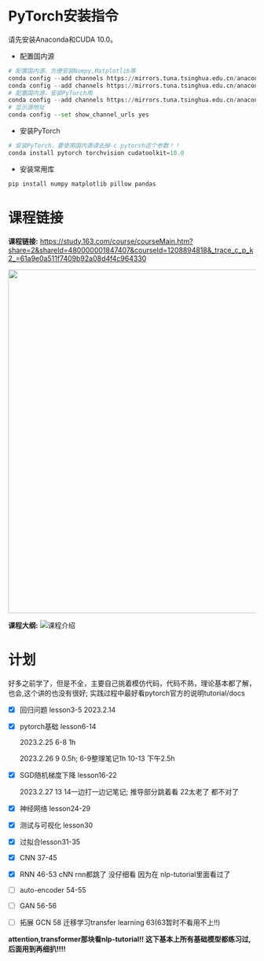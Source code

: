 # PyTorch安装指令
请先安装Anaconda和CUDA 10.0。

- 配置国内源

```python
# 配置国内源，方便安装Numpy,Matplotlib等
conda config --add channels https://mirrors.tuna.tsinghua.edu.cn/anaconda/pkgs/free/
conda config --add channels https://mirrors.tuna.tsinghua.edu.cn/anaconda/pkgs/main/
# 配置国内源，安装PyTorch用
conda config --add channels https://mirrors.tuna.tsinghua.edu.cn/anaconda/cloud/pytorch/
# 显示源地址
conda config --set show_channel_urls yes
```

- 安装PyTorch
```python
# 安装PyTorch，要使用国内源请去掉-c pytorch这个参数！！
conda install pytorch torchvision cudatoolkit=10.0

```

- 安装常用库

```python
pip install numpy matplotlib pillow pandas
```

# 课程链接

<!--  
<p align="center">
  <a href="https://study.163.com/course/courseMain.htm?share=2&shareId=480000001847407&courseId=1208894818&_trace_c_p_k2_=61a9e0a511f7409b92a08d4f4c964330
">
    <img src="res/ad_banner.png">
  </a>
</p> 
 -->
**课程链接:** https://study.163.com/course/courseMain.htm?share=2&shareId=480000001847407&courseId=1208894818&_trace_c_p_k2_=61a9e0a511f7409b92a08d4f4c964330

<p align="center">
  <img width="700"  src="res/版权声明.png">
</p> 


**课程大纲:**
![课程介绍](res/outline.png)



# 计划
好多之前学了，但是不全，主要自己挑着模仿代码，代码不熟，理论基本都了解，也会,这个讲的也没有很好;
实践过程中最好看pytorch官方的说明tutorial/docs



- [x] 回归问题 lesson3-5 2023.2.14

- [x] pytorch基础 lesson6-14 

  2023.2.25 6-8 1h 

  2023.2.26 9 0.5h; 6-9整理笔记1h 10-13 下午2.5h

- [x] SGD随机梯度下降 lesson16-22 

  2023.2.27 13  14一边打一边记笔记; 推导部分跳着看 22太老了 都不对了

- [x] 神经网络 lesson24-29

- [x] 测试与可视化 lesson30

- [x] 过拟合lesson31-35

- [x] CNN 37-45

- [x] RNN 46-53 cNN rnn都跳了 没仔细看 因为在 nlp-tutorial里面看过了

- [ ] auto-encoder 54-55

- [ ] GAN 56-56

- [ ] 拓展 GCN 58  迁移学习transfer learning 63(63暂时不看用不上!!)

**attention,transformer那块看nlp-tutorial!!  这下基本上所有基础模型都练习过,后面用到再细扒!!!!**
